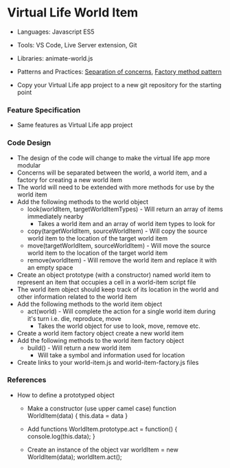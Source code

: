 
# Virtual Life World Item

* Languages: Javascript ES5
* Tools: VS Code, Live Server extension, Git
* Libraries: animate-world.js
* Patterns and Practices: [Separation of concerns](http://brickhousecodecamp.org/wikipedia/separation_of_concerns.html), [Factory method pattern](http://brickhousecodecamp.org/wikipedia/factory_method_pattern.html)

* Copy your Virtual Life app project to a new git repository for the starting point

### Feature Specification

* Same features as Virtual Life app project

### Code Design

* The design of the code will change to make the virtual life app more modular
* Concerns will be separated between the world, a world item, and a factory for creating a new world item
* The world will need to be extended with more methods for use by the world item
* Add the following methods to the world object
	* look(worldItem, targetWorldItemTypes) - Will return an array of items immediately nearby
		* Takes a world item and an array of world item types to look for
	* copy(targetWorldItem, sourceWorldItem) - Will copy the source world item to the location of the target world item
	* move(targetWorldItem, sourceWorldItem) - Will move the source world item to the location of the target world item
	* remove(worldItem) - Will remove the world item and replace it with an empty space
* Create an object prototype (with a constructor) named world item to represent an item that occupies a cell in a world-item script file
* The world item object should keep track of its location in the world and other information related to the world item
* Add the following methods to the world item object
	* act(world) - Will complete the action for a single world item during it's turn i.e. die, reproduce, move
		* Takes the world object for use to look, move, remove etc.
* Create a world item factory object create a new world item
* Add the following methods to the world item factory object
	* build() - Will return a new world item
		* Will take a symbol and information used for location
* Create links to your world-item.js and world-item-factory.js files
		<body>
			<script src="http://brickhousecodecamp.org/educationMaterials/workbenchProjects/phase-i/virtual-life-01-app/animate-world.js"></script>
			<script src="world-item.js"></script>
			<script src="world-item-factory.js"></script>
			<script src="world.js"></script>
			<script>
				animateWorld(world)
			</script>
		</body>

### References

* How to define a prototyped object
	* Make a constructor (use upper camel case)
			function WorldItem(data) { this.data = data }

	* Add functions
			WorldItem.prototype.act = function() {
				console.log(this.data);
			}

	* Create an instance of the object
			var worldItem = new WorldItem(data);
			worldItem.act();
